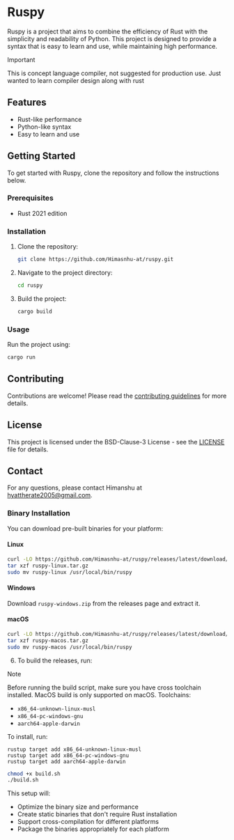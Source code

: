 # Ruspy

Ruspy is a project that aims to combine the efficiency of Rust with the simplicity and readability of Python. This project is designed to provide a syntax that is easy to learn and use, while maintaining high performance.

> [!IMPORTANT]
> This is concept language compiler, not suggested for production use.
> Just wanted to learn compiler design along with rust

## Features

- Rust-like performance
- Python-like syntax
- Easy to learn and use

## Getting Started

To get started with Ruspy, clone the repository and follow the instructions below.

### Prerequisites

- Rust 2021 edition

### Installation

1. Clone the repository:
   ```bash
   git clone https://github.com/Himasnhu-at/ruspy.git
   ```
2. Navigate to the project directory:
   ```bash
   cd ruspy
   ```
3. Build the project:
   ```bash
   cargo build
   ```

### Usage

Run the project using:

```bash
cargo run
```

## Contributing

Contributions are welcome! Please read the [contributing guidelines](CONTRIBUTING.md) for more details.

## License

This project is licensed under the BSD-Clause-3 License - see the [LICENSE](LICENSE) file for details.

## Contact

For any questions, please contact Himanshu at hyattherate2005@gmail.com.

### Binary Installation

You can download pre-built binaries for your platform:

#### Linux

```bash
curl -LO https://github.com/Himasnhu-at/ruspy/releases/latest/download/ruspy-linux.tar.gz
tar xzf ruspy-linux.tar.gz
sudo mv ruspy-linux /usr/local/bin/ruspy
```

#### Windows

Download `ruspy-windows.zip` from the releases page and extract it.

#### macOS

```bash
curl -LO https://github.com/Himasnhu-at/ruspy/releases/latest/download/ruspy-macos.tar.gz
tar xzf ruspy-macos.tar.gz
sudo mv ruspy-macos /usr/local/bin/ruspy
```

6. To build the releases, run:

> [!NOTE]
> Before running the build script, make sure you have cross toolchain installed.
> MacOS build is only supported on macOS.
> Toolchains:
>
> - `x86_64-unknown-linux-musl`
> - `x86_64-pc-windows-gnu`
> - `aarch64-apple-darwin`
>
> To install, run:
>
> ```cargo
> rustup target add x86_64-unknown-linux-musl
> rustup target add x86_64-pc-windows-gnu
> rustup target add aarch64-apple-darwin
> ```

```bash
chmod +x build.sh
./build.sh
```

This setup will:

- Optimize the binary size and performance
- Create static binaries that don't require Rust installation
- Support cross-compilation for different platforms
- Package the binaries appropriately for each platform
